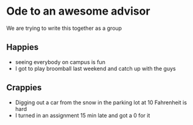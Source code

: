 # Ode to an awesome advisor
We are trying to write this together as a group


## Happies

- seeing everybody on campus is fun
-  I got to play broomball last weekend and catch up with the guys

## Crappies

- Digging out a car from the snow in the parking lot at 10 Fahrenheit is hard
- I turned in an assignment 15 min late and got a 0 for it

